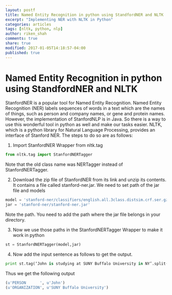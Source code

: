 ```yaml
---
layout: postf
title: Named Entity Recognition in python using StandfordNER and NLTK
excerpt: "Implementing NER with NLTK in Python"
categories: articles
tags: [nltk, python, nlp]
author: riken_shah
comments: true
share: true
modified: 2017-01-05T14:18:57-04:00
published: true
---
```


# Named Entity Recognition in python using StandfordNER and NLTK
StanfordNER is a popular tool for Named Entity Recognition. Named Entity Recognition (NER) labels sequences of words in a text which are the names of things, such as person and company names, or gene and protein names. However, the implementation of StanfordNLP is in Java. So there is a way to use this wonderful tool in python as well and make our tasks easier. NLTK, which is a python library for Natural Language Processing, provides an interface of Stanford NER. The steps to do so are as follows:

1. Import StanfordNER Wrapper from nltk.tag
```python 
from nltk.tag import StanfordNERTagger
```

Note that the old class name was NERTagger instead of StanfordNERTagger. 

2. Download the zip file of StanfordNER from its link and unzip its contents. It contains a file called stanford-ner.jar. We need to set path of the jar file and models

```python 
model = 'stanford-ner/classifiers/english.all.3class.distsim.crf.ser.gz'
jar = 'stanford-ner/stanford-ner.jar'
```
Note the path. You need to add the path where the jar file belongs in your directory.

3. Now we use those paths in the StanfordNERTagger Wrapper to make it work in python

```python 
st = StanfordNERTagger(model,jar)
```

4. Now add the input sentence as follows to get the output.
```python 
print st.tag(‘John is studying at SUNY Buffalo University in NY’.split())
```

Thus we get the following output
```python 
(u'PERSON      ', u'John')
(u'ORGANIZATION', u'SUNY Buffalo University')
```
